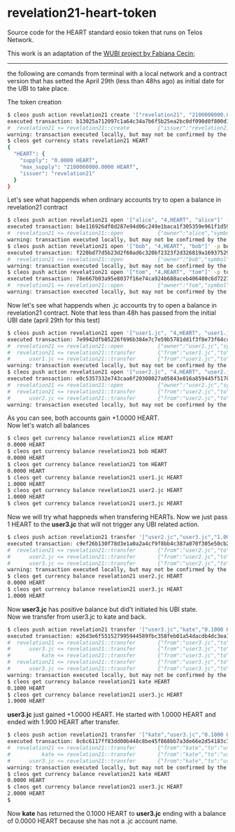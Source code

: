 # revelation21-heart-token
Source code for the HEART standard eosio token that runs on Telos Network.

This work is an adaptation of the [WUBI project by Fabiana Cecin](https://github.com/fcecin/wubi);



----------
the following are comands from terminal with a local network and a contract version that has setted the April 29th (less than 48hs ago) as initial date for the UBI to take place.


The token creation

```bash
$ cleos push action revelation21 create '["revelation21", "2100000000.0000 HEART"]' -p revelation21@active
executed transaction: b13025a712097c1a64c34a7b6f5b25ea2bc0df090d0f800d1f18973530639314  120 bytes  865 us
#  revelation21 <= revelation21::create         {"issuer":"revelation21","maximum_supply":"2100000000.0000 HEART"}
warning: transaction executed locally, but may not be confirmed by the network yet         ] 
$ cleos get currency stats revelation21 HEART
{
  "HEART": {
    "supply": "0.0000 HEART",
    "max_supply": "2100000000.0000 HEART",
    "issuer": "revelation21"
  }
}
```
Let's see what happends when ordinary accounts try to open a balance in revelation21 contract 

```bash
$ cleos push action revelation21 open '["alice", "4,HEART", "alice"]' -p alice@active
executed transaction: b4e116926df0d287e94d06c249e1baca1f305359e961f1d590bb81dd9727d161  120 bytes  314 us
#  revelation21 <= revelation21::open           {"owner":"alice","symbol":"4,HEART","ram_payer":"alice"}
warning: transaction executed locally, but may not be confirmed by the network yet         ] 
$ cleos push action revelation21 open '["bob", "4,HEART", "bob"]' -p bob@active
executed transaction: f220bd77d5b23d2f60ad6c320bf2323f2d326819a16937529f8676bc3726ce08  120 bytes  233 us
#  revelation21 <= revelation21::open           {"owner":"bob","symbol":"4,HEART","ram_payer":"bob"}
warning: transaction executed locally, but may not be confirmed by the network yet         ] 
$ cleos push action revelation21 open '["tom", "4,HEART", "tom"]' -p tom@active
executed transaction: 78e667b03a95e8037f16e74ca924b688aceb406480c6d7227a0b089d710d9998  120 bytes  225 us
#  revelation21 <= revelation21::open           {"owner":"tom","symbol":"4,HEART","ram_payer":"tom"}
warning: transaction executed locally, but may not be confirmed by the network yet         ] 
```
Now let's see what happends when .jc accounts try to open a balance in revelation21 contract. Note that less than 48h has passed from the initial UBI date (april 29th for this test)

```bash
$ cleos push action revelation21 open '["user1.jc", "4,HEART", "user1.jc"]' -p user1.jc@active
executed transaction: 7e9942dfb85226f696b384e7c7e59b5781dd1f3f8e73f64cc03d151de67d75f3  120 bytes  435 us
#  revelation21 <= revelation21::open           {"owner":"user1.jc","symbol":"4,HEART","ram_payer":"user1.jc"}
#  revelation21 <= revelation21::transfer       {"from":"user1.jc","to":"user1.jc","quantity":"1.0000 HEART","memo":"[HEART-UBI] +1.0000 HEART (next...
#      user1.jc <= revelation21::transfer       {"from":"user1.jc","to":"user1.jc","quantity":"1.0000 HEART","memo":"[HEART-UBI] +1.0000 HEART (next...
warning: transaction executed locally, but may not be confirmed by the network yet         ] 
$ cleos push action revelation21 open '["user2.jc", "4,HEART", "user2.jc"]' -p user2.jc@active
executed transaction: e0c5357332e743caa6f20308027a05843e816a859445f5178654c86181d6a0d2  120 bytes  435 us
#  revelation21 <= revelation21::open           {"owner":"user2.jc","symbol":"4,HEART","ram_payer":"user2.jc"}
#  revelation21 <= revelation21::transfer       {"from":"user2.jc","to":"user2.jc","quantity":"1.0000 HEART","memo":"[HEART-UBI] +1.0000 HEART (next...
#      user2.jc <= revelation21::transfer       {"from":"user2.jc","to":"user2.jc","quantity":"1.0000 HEART","memo":"[HEART-UBI] +1.0000 HEART (next...
warning: transaction executed locally, but may not be confirmed by the network yet         ] 
```
As you can see, both accounts gain +1.0000 HEART.    
Now let's watch all balances

```bash
$ cleos get currency balance revelation21 alice HEART
0.0000 HEART
$ cleos get currency balance revelation21 bob HEART
0.0000 HEART
$ cleos get currency balance revelation21 tom HEART
0.0000 HEART
$ cleos get currency balance revelation21 user1.jc HEART
1.0000 HEART
$ cleos get currency balance revelation21 user2.jc HEART
1.0000 HEART
$ cleos get currency balance revelation21 user3.jc HEART
```
Now we will try what happneds when transfering HEARTs. Now we just pass 1 HEART to the **user3.jc** that will not trigger any UBI related action.

```bash
$ cleos push action revelation21 transfer '["user2.jc","user3.jc","1.0000 HEART",""]' -p user2.jc@active
executed transaction: c9ef26b130f78d3e1a0a2a4cf9f8bb4c387a070f305e50cb212f4cabb062f038  128 bytes  275 us
#  revelation21 <= revelation21::transfer       {"from":"user2.jc","to":"user3.jc","quantity":"1.0000 HEART","memo":""}
#      user2.jc <= revelation21::transfer       {"from":"user2.jc","to":"user3.jc","quantity":"1.0000 HEART","memo":""}
#      user3.jc <= revelation21::transfer       {"from":"user2.jc","to":"user3.jc","quantity":"1.0000 HEART","memo":""}
warning: transaction executed locally, but may not be confirmed by the network yet         ] 
$ cleos get currency balance revelation21 user2.jc HEART
0.0000 HEART
$ cleos get currency balance revelation21 user3.jc HEART
1.0000 HEART
```
Now **user3.jc** has positive balance but did't initiated his UBI state.     
Now we transfer from user3.jc to kate and back.

```bash
$ cleos push action revelation21 transfer '["user3.jc","kate","0.1000 HEART",""]' -p user3.jc@active
executed transaction: e26d3e6f551527995944589fbc358feb01a54dacdb4dc3ea1be5b10f2f405c5c  128 bytes  419 us
#  revelation21 <= revelation21::transfer       {"from":"user3.jc","to":"kate","quantity":"0.1000 HEART","memo":""}
#      user3.jc <= revelation21::transfer       {"from":"user3.jc","to":"kate","quantity":"0.1000 HEART","memo":""}
#          kate <= revelation21::transfer       {"from":"user3.jc","to":"kate","quantity":"0.1000 HEART","memo":""}
#  revelation21 <= revelation21::transfer       {"from":"user3.jc","to":"user3.jc","quantity":"1.0000 HEART","memo":"[HEART-UBI] +1.0000 HEART (next...
#      user3.jc <= revelation21::transfer       {"from":"user3.jc","to":"user3.jc","quantity":"1.0000 HEART","memo":"[HEART-UBI] +1.0000 HEART (next...
warning: transaction executed locally, but may not be confirmed by the network yet         ] 
$ cleos get currency balance revelation21 kate HEART
0.1000 HEART
$ cleos get currency balance revelation21 user3.jc HEART
1.9000 HEART
```
**user3.jc** just gained +1.0000 HEART. He started with 1.0000 HEART and ended with 1.900 HEART after transfer.

```bash
$ cleos push action revelation21 transfer '["kate","user3.jc","0.1000 HEART",""]' -p kate@active
executed transaction: 8c6c6117ff83dd00b448c8be45f868bb7a3de66e2d54183c7cfdd0b94dbf2f13  128 bytes  297 us
#  revelation21 <= revelation21::transfer       {"from":"kate","to":"user3.jc","quantity":"0.1000 HEART","memo":""}
#          kate <= revelation21::transfer       {"from":"kate","to":"user3.jc","quantity":"0.1000 HEART","memo":""}
#      user3.jc <= revelation21::transfer       {"from":"kate","to":"user3.jc","quantity":"0.1000 HEART","memo":""}
warning: transaction executed locally, but may not be confirmed by the network yet         ] 
$ cleos get currency balance revelation21 kate HEART
0.0000 HEART
$ cleos get currency balance revelation21 user3.jc HEART
2.0000 HEART
$ 
```
Now **kate** has returned the 0.1000 HEART to **user3.jc** ending with a balance of 0.0000 HEART because she has not a .jc account name.